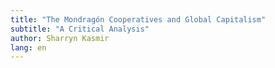 ```yaml
---
title: "The Mondragón Cooperatives and Global Capitalism"
subtitle: "A Critical Analysis"
author: Sharryn Kasmir
lang: en
---
```

